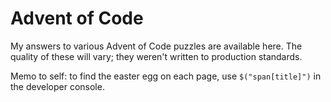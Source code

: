 # Advent of Code

My answers to various Advent of Code puzzles are available here. The quality of these will vary;
they weren't written to production standards.

Memo to self: to find the easter egg on each page, use `$("span[title]")` in the developer console.
